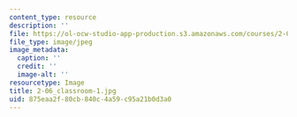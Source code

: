 ```yaml
---
content_type: resource
description: ''
file: https://ol-ocw-studio-app-production.s3.amazonaws.com/courses/2-06-fluid-dynamics-spring-2013/875eaa2f80cb840c4a59c95a21b0d3a0_2-06_classroom-1.jpg
file_type: image/jpeg
image_metadata:
  caption: ''
  credit: ''
  image-alt: ''
resourcetype: Image
title: 2-06_classroom-1.jpg
uid: 875eaa2f-80cb-840c-4a59-c95a21b0d3a0
---
```

